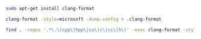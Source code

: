 ```bash
sudo apt-get install clang-format
```

```bash
clang-format -style=microsoft -dump-config > .clang-format
```

```bash
find . -regex '.*\.\(cpp\|hpp\|cu\|c\|cc\|h\)' -exec clang-format -style=file -i {} \;
```
